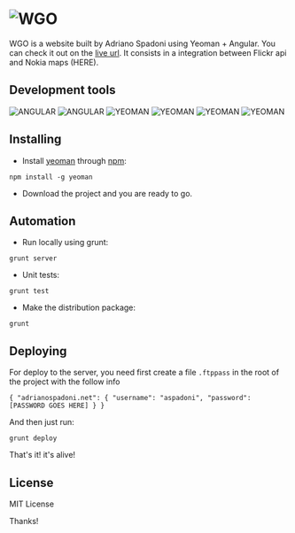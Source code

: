 # ![WGO](http://adrianospadoni.net/images/wgo.png)

WGO is a website built by Adriano Spadoni using Yeoman + Angular. You can check it out on the  [live url](http://adrianospadoni.net).
It consists in a integration between Flickr api and Nokia maps (HERE).

## Development tools
 
![ANGULAR](http://adrianospadoni.net/images/vendor/angular.png) 
![ANGULAR](http://adrianospadoni.net/images/vendor/jasmine.png)
![YEOMAN](http://adrianospadoni.net/images/vendor/compass.png)
![YEOMAN](http://adrianospadoni.net/images/vendor/yeoman.png)
![YEOMAN](http://adrianospadoni.net/images/vendor/nodejs.png)
![YEOMAN](http://adrianospadoni.net/images/vendor/git.png)


## Installing

* Install [yeoman](http://yeoman.ie) through [npm](http://nodejs.org):

`npm install -g yeoman`

* Download the project and you are ready to go.

## Automation

* Run locally using grunt:

`grunt server`

* Unit tests:

`grunt test`

* Make the distribution package:

`grunt`

## Deploying 

For deploy to the server, you need first create a file `.ftppass` in the root of the project with the follow info 

`{
  "adrianospadoni.net": {
    "username": "aspadoni",
    "password": [PASSWORD GOES HERE]
  }
}`

And then just run:

`grunt deploy`

That's it! it's alive!

##  License

 MIT License




Thanks!


